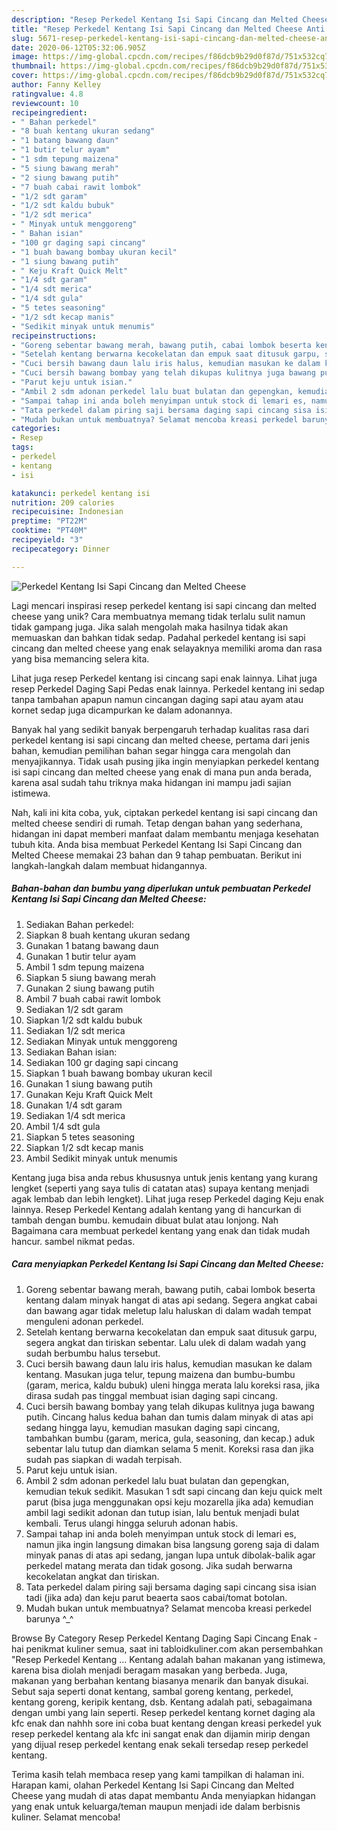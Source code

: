 ```yaml
---
description: "Resep Perkedel Kentang Isi Sapi Cincang dan Melted Cheese Anti Gagal"
title: "Resep Perkedel Kentang Isi Sapi Cincang dan Melted Cheese Anti Gagal"
slug: 5671-resep-perkedel-kentang-isi-sapi-cincang-dan-melted-cheese-anti-gagal
date: 2020-06-12T05:32:06.905Z
image: https://img-global.cpcdn.com/recipes/f86dcb9b29d0f87d/751x532cq70/perkedel-kentang-isi-sapi-cincang-dan-melted-cheese-foto-resep-utama.jpg
thumbnail: https://img-global.cpcdn.com/recipes/f86dcb9b29d0f87d/751x532cq70/perkedel-kentang-isi-sapi-cincang-dan-melted-cheese-foto-resep-utama.jpg
cover: https://img-global.cpcdn.com/recipes/f86dcb9b29d0f87d/751x532cq70/perkedel-kentang-isi-sapi-cincang-dan-melted-cheese-foto-resep-utama.jpg
author: Fanny Kelley
ratingvalue: 4.8
reviewcount: 10
recipeingredient:
- " Bahan perkedel"
- "8 buah kentang ukuran sedang"
- "1 batang bawang daun"
- "1 butir telur ayam"
- "1 sdm tepung maizena"
- "5 siung bawang merah"
- "2 siung bawang putih"
- "7 buah cabai rawit lombok"
- "1/2 sdt garam"
- "1/2 sdt kaldu bubuk"
- "1/2 sdt merica"
- " Minyak untuk menggoreng"
- " Bahan isian"
- "100 gr daging sapi cincang"
- "1 buah bawang bombay ukuran kecil"
- "1 siung bawang putih"
- " Keju Kraft Quick Melt"
- "1/4 sdt garam"
- "1/4 sdt merica"
- "1/4 sdt gula"
- "5 tetes seasoning"
- "1/2 sdt kecap manis"
- "Sedikit minyak untuk menumis"
recipeinstructions:
- "Goreng sebentar bawang merah, bawang putih, cabai lombok beserta kentang dalam minyak hangat di atas api sedang. Segera angkat cabai dan bawang agar tidak meletup lalu haluskan di dalam wadah tempat menguleni adonan perkedel."
- "Setelah kentang berwarna kecokelatan dan empuk saat ditusuk garpu, segera angkat dan tiriskan sebentar. Lalu ulek di dalam wadah yang sudah berbumbu halus tersebut."
- "Cuci bersih bawang daun lalu iris halus, kemudian masukan ke dalam kentang. Masukan juga telur, tepung maizena dan bumbu-bumbu (garam, merica, kaldu bubuk) uleni hingga merata lalu koreksi rasa, jika dirasa sudah pas tinggal membuat isian daging sapi cincang."
- "Cuci bersih bawang bombay yang telah dikupas kulitnya juga bawang putih. Cincang halus kedua bahan dan tumis dalam minyak di atas api sedang hingga layu, kemudian masukan daging sapi cincang, tambahkan bumbu (garam, merica, gula, seasoning, dan kecap.) aduk sebentar lalu tutup dan diamkan selama 5 menit. Koreksi rasa dan jika sudah pas siapkan di wadah terpisah."
- "Parut keju untuk isian."
- "Ambil 2 sdm adonan perkedel lalu buat bulatan dan gepengkan, kemudian tekuk sedikit. Masukan 1 sdt sapi cincang dan keju quick melt parut (bisa juga menggunakan opsi keju mozarella jika ada) kemudian ambil lagi sedikit adonan dan tutup isian, lalu bentuk menjadi bulat kembali. Terus ulangi hingga seluruh adonan habis."
- "Sampai tahap ini anda boleh menyimpan untuk stock di lemari es, namun jika ingin langsung dimakan bisa langsung goreng saja di dalam minyak panas di atas api sedang, jangan lupa untuk dibolak-balik agar perkedel matang merata dan tidak gosong. Jika sudah berwarna kecokelatan angkat dan tiriskan."
- "Tata perkedel dalam piring saji bersama daging sapi cincang sisa isian tadi (jika ada) dan keju parut beaerta saos cabai/tomat botolan."
- "Mudah bukan untuk membuatnya? Selamat mencoba kreasi perkedel barunya ^_^"
categories:
- Resep
tags:
- perkedel
- kentang
- isi

katakunci: perkedel kentang isi 
nutrition: 209 calories
recipecuisine: Indonesian
preptime: "PT22M"
cooktime: "PT40M"
recipeyield: "3"
recipecategory: Dinner

---
```



![Perkedel Kentang Isi Sapi Cincang dan Melted Cheese](https://img-global.cpcdn.com/recipes/f86dcb9b29d0f87d/751x532cq70/perkedel-kentang-isi-sapi-cincang-dan-melted-cheese-foto-resep-utama.jpg)

Lagi mencari inspirasi resep perkedel kentang isi sapi cincang dan melted cheese yang unik? Cara membuatnya memang tidak terlalu sulit namun tidak gampang juga. Jika salah mengolah maka hasilnya tidak akan memuaskan dan bahkan tidak sedap. Padahal perkedel kentang isi sapi cincang dan melted cheese yang enak selayaknya memiliki aroma dan rasa yang bisa memancing selera kita.

Lihat juga resep Perkedel kentang isi cincang sapi enak lainnya. Lihat juga resep Perkedel Daging Sapi Pedas enak lainnya. Perkedel kentang ini sedap tanpa tambahan apapun namun cincangan daging sapi atau ayam atau kornet sedap juga dicampurkan ke dalam adonannya.

Banyak hal yang sedikit banyak berpengaruh terhadap kualitas rasa dari perkedel kentang isi sapi cincang dan melted cheese, pertama dari jenis bahan, kemudian pemilihan bahan segar hingga cara mengolah dan menyajikannya. Tidak usah pusing jika ingin menyiapkan perkedel kentang isi sapi cincang dan melted cheese yang enak di mana pun anda berada, karena asal sudah tahu triknya maka hidangan ini mampu jadi sajian istimewa.


Nah, kali ini kita coba, yuk, ciptakan perkedel kentang isi sapi cincang dan melted cheese sendiri di rumah. Tetap dengan bahan yang sederhana, hidangan ini dapat memberi manfaat dalam membantu menjaga kesehatan tubuh kita. Anda bisa membuat Perkedel Kentang Isi Sapi Cincang dan Melted Cheese memakai 23 bahan dan 9 tahap pembuatan. Berikut ini langkah-langkah dalam membuat hidangannya.

<!--inarticleads1-->

##### Bahan-bahan dan bumbu yang diperlukan untuk pembuatan Perkedel Kentang Isi Sapi Cincang dan Melted Cheese:

1. Sediakan  Bahan perkedel:
1. Siapkan 8 buah kentang ukuran sedang
1. Gunakan 1 batang bawang daun
1. Gunakan 1 butir telur ayam
1. Ambil 1 sdm tepung maizena
1. Siapkan 5 siung bawang merah
1. Gunakan 2 siung bawang putih
1. Ambil 7 buah cabai rawit lombok
1. Sediakan 1/2 sdt garam
1. Siapkan 1/2 sdt kaldu bubuk
1. Sediakan 1/2 sdt merica
1. Sediakan  Minyak untuk menggoreng
1. Sediakan  Bahan isian:
1. Sediakan 100 gr daging sapi cincang
1. Siapkan 1 buah bawang bombay ukuran kecil
1. Gunakan 1 siung bawang putih
1. Gunakan  Keju Kraft Quick Melt
1. Gunakan 1/4 sdt garam
1. Sediakan 1/4 sdt merica
1. Ambil 1/4 sdt gula
1. Siapkan 5 tetes seasoning
1. Siapkan 1/2 sdt kecap manis
1. Ambil Sedikit minyak untuk menumis


Kentang juga bisa anda rebus khususnya untuk jenis kentang yang kurang lengket (seperti yang saya tulis di catatan atas) supaya kentang menjadi agak lembab dan lebih lengket). Lihat juga resep Perkedel daging Keju enak lainnya. Resep Perkedel Kentang adalah kentang yang di hancurkan di tambah dengan bumbu. kemudain dibuat bulat atau lonjong. Nah Bagaimana cara membuat perkedel kentang yang enak dan tidak mudah hancur. sambel nikmat pedas. 

<!--inarticleads2-->

##### Cara menyiapkan Perkedel Kentang Isi Sapi Cincang dan Melted Cheese:

1. Goreng sebentar bawang merah, bawang putih, cabai lombok beserta kentang dalam minyak hangat di atas api sedang. Segera angkat cabai dan bawang agar tidak meletup lalu haluskan di dalam wadah tempat menguleni adonan perkedel.
1. Setelah kentang berwarna kecokelatan dan empuk saat ditusuk garpu, segera angkat dan tiriskan sebentar. Lalu ulek di dalam wadah yang sudah berbumbu halus tersebut.
1. Cuci bersih bawang daun lalu iris halus, kemudian masukan ke dalam kentang. Masukan juga telur, tepung maizena dan bumbu-bumbu (garam, merica, kaldu bubuk) uleni hingga merata lalu koreksi rasa, jika dirasa sudah pas tinggal membuat isian daging sapi cincang.
1. Cuci bersih bawang bombay yang telah dikupas kulitnya juga bawang putih. Cincang halus kedua bahan dan tumis dalam minyak di atas api sedang hingga layu, kemudian masukan daging sapi cincang, tambahkan bumbu (garam, merica, gula, seasoning, dan kecap.) aduk sebentar lalu tutup dan diamkan selama 5 menit. Koreksi rasa dan jika sudah pas siapkan di wadah terpisah.
1. Parut keju untuk isian.
1. Ambil 2 sdm adonan perkedel lalu buat bulatan dan gepengkan, kemudian tekuk sedikit. Masukan 1 sdt sapi cincang dan keju quick melt parut (bisa juga menggunakan opsi keju mozarella jika ada) kemudian ambil lagi sedikit adonan dan tutup isian, lalu bentuk menjadi bulat kembali. Terus ulangi hingga seluruh adonan habis.
1. Sampai tahap ini anda boleh menyimpan untuk stock di lemari es, namun jika ingin langsung dimakan bisa langsung goreng saja di dalam minyak panas di atas api sedang, jangan lupa untuk dibolak-balik agar perkedel matang merata dan tidak gosong. Jika sudah berwarna kecokelatan angkat dan tiriskan.
1. Tata perkedel dalam piring saji bersama daging sapi cincang sisa isian tadi (jika ada) dan keju parut beaerta saos cabai/tomat botolan.
1. Mudah bukan untuk membuatnya? Selamat mencoba kreasi perkedel barunya ^_^


Browse By Category Resep Perkedel Kentang Daging Sapi Cincang Enak - hai penikmat kuliner semua, saat ini tabloidkuliner.com akan persembahkan &#34;Resep Perkedel Kentang … Kentang adalah bahan makanan yang istimewa, karena bisa diolah menjadi beragam masakan yang berbeda. Juga, makanan yang berbahan kentang biasanya menarik dan banyak disukai. Sebut saja seperti donat kentang, sambal goreng kentang, perkedel, kentang goreng, keripik kentang, dsb. Kentang adalah pati, sebagaimana dengan umbi yang lain seperti. Resep perkedel kentang kornet daging ala kfc enak dan nahhh sore ini coba buat kentang dengan kreasi perkedel yuk resep perkedel kentang ala kfc ini sangat enak dan dijamin mirip dengan yang dijual resep perkedel kentang enak sekali tersedap resep perkedel kentang. 

Terima kasih telah membaca resep yang kami tampilkan di halaman ini. Harapan kami, olahan Perkedel Kentang Isi Sapi Cincang dan Melted Cheese yang mudah di atas dapat membantu Anda menyiapkan hidangan yang enak untuk keluarga/teman maupun menjadi ide dalam berbisnis kuliner. Selamat mencoba!
